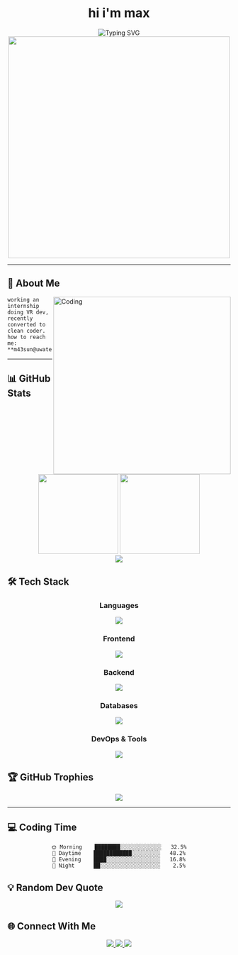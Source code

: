 <div align="center">
  
#  hi i'm max

<img src="https://readme-typing-svg.herokuapp.com?font=Fira+Code&size=30&duration=3000&pause=1000&color=00D9FF&center=true&vCenter=true&width=600&lines=Full+Stack+Developer;Open+Source+Enthusiast;Problem+Solver;Always+Learning" alt="Typing SVG" />

<img src="https://user-images.githubusercontent.com/74038190/225813708-98b745f2-7d22-48cf-9150-083f1b00d6c9.gif" width="500">

</div>

---

## 🚀 About Me

<img align="right" alt="Coding" width="400" src="https://user-images.githubusercontent.com/74038190/229223263-cf2e4b07-2615-4f87-9c38-e37600f8381a.gif">



```text
working an internship doing VR dev, recently converted to clean coder.
how to reach me: **m43sun@uwaterloo.ca**
```

---

## 📊 GitHub Stats

<div align="center">
  
<img height="180em" src="https://github-readme-stats.vercel.app/api?username=yourusername&show_icons=true&count_private=true&theme=tokyonight&hide_border=true&bg_color=0D1117&title_color=00D9FF&icon_color=00D9FF&text_color=FFFFFF"/>

<img height="180em" src="https://github-readme-stats.vercel.app/api/top-langs/?username=yourusername&layout=compact&theme=tokyonight&hide_border=true&bg_color=0D1117&title_color=00D9FF&text_color=FFFFFF"/>

</div>

<div align="center">
  
<img src="https://github-readme-streak-stats.herokuapp.com/?user=yourusername&theme=tokyonight&hide_border=true&background=0D1117&stroke=00D9FF&ring=00D9FF&fire=00D9FF&currStreakLabel=00D9FF"/>

</div>

## 🛠️ Tech Stack

<div align="center">

### Languages
<img src="https://skillicons.dev/icons?i=js,ts,python,java,cpp,go,rust,php" />

### Frontend
<img src="https://skillicons.dev/icons?i=react,vue,angular,nextjs,nuxtjs,svelte,html,css" />

### Backend
<img src="https://skillicons.dev/icons?i=nodejs,express,django,flask,spring,dotnet,laravel,fastapi" />

### Databases
<img src="https://skillicons.dev/icons?i=mongodb,mysql,postgresql,redis,sqlite,firebase" />

### DevOps & Tools
<img src="https://skillicons.dev/icons?i=docker,kubernetes,aws,gcp,azure,jenkins,git,github" />

</div>


## 🏆 GitHub Trophies

<div align="center">
  
<img src="https://github-profile-trophy.vercel.app/?username=yourusername&theme=tokyonight&no-frame=true&no-bg=true&margin-w=4&row=2&column=4" />

</div>

---

## 💻 Coding Time

<div align="center">
  
```text
🌞 Morning    ████████░░░░░░░░░░░░░   32.5%
🌆 Daytime    ████████████░░░░░░░░░   48.2%
🌃 Evening    ████░░░░░░░░░░░░░░░░░   16.8%
🌙 Night      ██░░░░░░░░░░░░░░░░░░░    2.5%
```

</div>

## 💡 Random Dev Quote

<div align="center">
  
<img src="https://quotes-github-readme.vercel.app/api?type=horizontal&theme=tokyonight" />

</div>

## 🌐 Connect With Me

<div align="center">

<a href="[https://linkedin.com/in/yourprofile](https://www.linkedin.com/in/max-sun1/)">
  <img src="https://img.shields.io/badge/LinkedIn-0077B5?style=for-the-badge&logo=linkedin&logoColor=white" />
</a>
<a href="[https://twitter.com/yourhandle](https://x.com/ratweeb)">
  <img src="https://img.shields.io/badge/Twitter-1DA1F2?style=for-the-badge&logo=twitter&logoColor=white" />
</a>
<a href="mailto:m43sun@uwaterloo.ca">
  <img src="https://img.shields.io/badge/Gmail-D14836?style=for-the-badge&logo=gmail&logoColor=white" />
</a>

</div>

